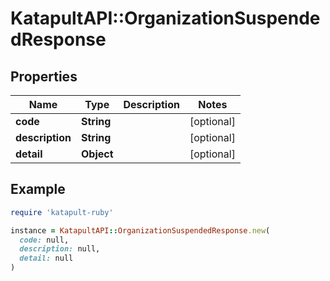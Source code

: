 # KatapultAPI::OrganizationSuspendedResponse

## Properties

| Name | Type | Description | Notes |
| ---- | ---- | ----------- | ----- |
| **code** | **String** |  | [optional] |
| **description** | **String** |  | [optional] |
| **detail** | **Object** |  | [optional] |

## Example

```ruby
require 'katapult-ruby'

instance = KatapultAPI::OrganizationSuspendedResponse.new(
  code: null,
  description: null,
  detail: null
)
```


